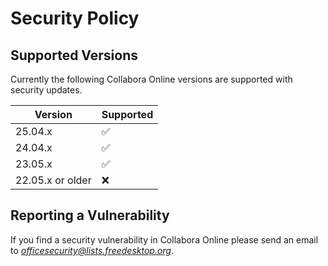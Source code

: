 # Security Policy

## Supported Versions

Currently the following Collabora Online versions are supported with security updates.

| Version | Supported          |
| ------- | ------------------ |
| 25.04.x   | :white_check_mark: |
| 24.04.x   | :white_check_mark: |
| 23.05.x   | :white_check_mark: |
| 22.05.x  or older | :x:        |


## Reporting a Vulnerability

If you find a security vulnerability in Collabora Online please send an email to *officesecurity@lists.freedesktop.org*. 
